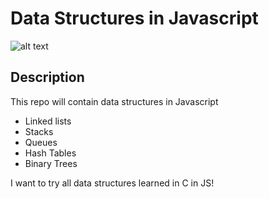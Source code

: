 # Data Structures in Javascript

![alt text](https://qph.ec.quoracdn.net/main-qimg-0775ef9c326a6311ce0ab1fd767f4002-c)

## Description
This repo will contain data structures in Javascript
* Linked lists
* Stacks
* Queues 
* Hash Tables
* Binary Trees

I want to try all data structures learned in C in JS!